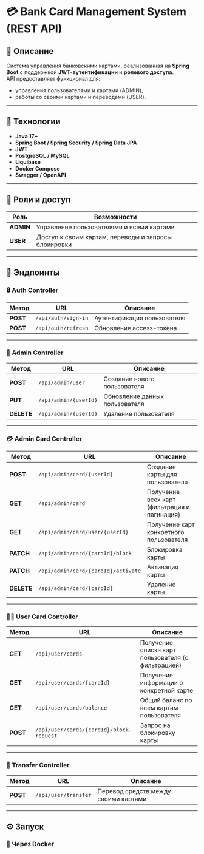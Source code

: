 
# 💳 Bank Card Management System (REST API)

## 📘 Описание

Система управления банковскими картами, реализованная на **Spring Boot** с поддержкой **JWT-аутентификации** и **ролевого доступа**.  
API предоставляет функционал для:
- управления пользователями и картами (ADMIN),
- работы со своими картами и переводами (USER).

---

## 🚀 Технологии

- **Java 17+**
- **Spring Boot / Spring Security / Spring Data JPA**
- **JWT**
- **PostgreSQL / MySQL**
- **Liquibase**
- **Docker Compose**
- **Swagger / OpenAPI**

---

## 🔐 Роли и доступ

| Роль   | Возможности |
|--------|--------------|
| **ADMIN** | Управление пользователями и всеми картами |
| **USER**  | Доступ к своим картам, переводы и запросы блокировки |

---
## 🧾 Эндпоинты

### 🔒 Auth Controller

| Метод | URL | Описание |
|--------|-----|-----------|
| **POST** | `/api/auth/sign-in` | Аутентификация пользователя |
| **POST** | `/api/auth/refresh` | Обновление access-токена |

---

### 👤 Admin Controller

| Метод | URL | Описание |
|--------|-----|-----------|
| **POST** | `/api/admin/user` | Создание нового пользователя |
| **PUT** | `/api/admin/{userId}` | Обновление данных пользователя |
| **DELETE** | `/api/admin/{userId}` | Удаление пользователя |

---

### 💳 Admin Card Controller

| Метод | URL | Описание |
|--------|-----|-----------|
| **POST** | `/api/admin/card/{userId}` | Создание карты для пользователя |
| **GET** | `/api/admin/card` | Получение всех карт (фильтрация и пагинация) |
| **GET** | `/api/admin/card/user/{userId}` | Получение карт конкретного пользователя |
| **PATCH** | `/api/admin/card/{cardId}/block` | Блокировка карты |
| **PATCH** | `/api/admin/card/{cardId}/activate` | Активация карты |
| **DELETE** | `/api/admin/card/{cardId}` | Удаление карты |

---

### 🧍‍♂️ User Card Controller

| Метод | URL | Описание |
|--------|-----|-----------|
| **GET** | `/api/user/cards` | Получение списка карт пользователя (с фильтрацией) |
| **GET** | `/api/user/cards/{cardId}` | Получение информации о конкретной карте |
| **GET** | `/api/user/cards/balance` | Общий баланс по всем картам пользователя |
| **POST** | `/api/user/cards/{cardId}/block-request` | Запрос на блокировку карты |

---

### 💸 Transfer Controller

| Метод | URL | Описание |
|--------|-----|-----------|
| **POST** | `/api/user/transfer` | Перевод средств между своими картами |

---

## ⚙️ Запуск

### 🐳 Через Docker